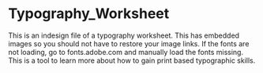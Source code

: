 # Typography_Worksheet
 This is an indesign file of a typography worksheet. 
 This has embedded images so you should not have to restore your image links. 
 If the fonts are not loading, go to fonts.adobe.com and manually load the fonts missing. 
 This is a tool to learn more about how to gain print based typographic skills. 
 
